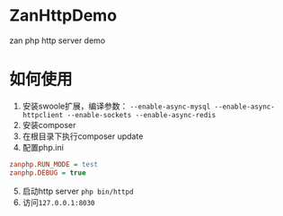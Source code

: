 # ZanHttpDemo
zan php http server demo
# 如何使用
1. 安装swoole扩展，编译参数：
`--enable-async-mysql --enable-async-httpclient --enable-sockets --enable-async-redis`
2. 安装composer
3. 在根目录下执行composer update
4. 配置php.ini
```ini
zanphp.RUN_MODE = test
zanphp.DEBUG = true
```
5. 启动http server
`php bin/httpd`
6. 访问`127.0.0.1:8030`




